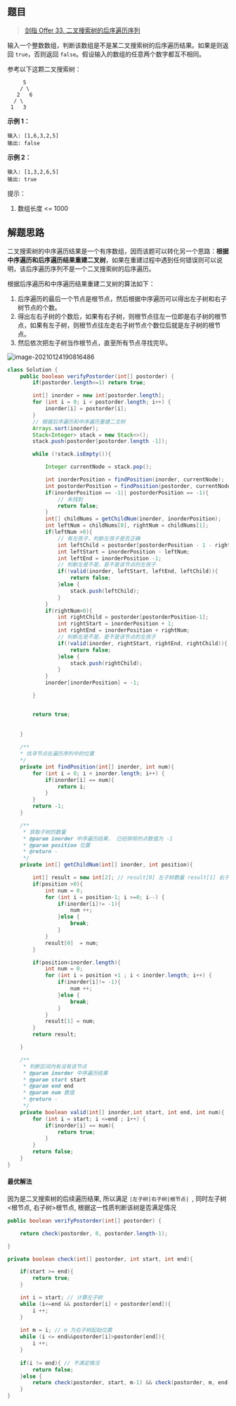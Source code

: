 ## 题目

>  [剑指 Offer 33. 二叉搜索树的后序遍历序列](https://leetcode-cn.com/problems/er-cha-sou-suo-shu-de-hou-xu-bian-li-xu-lie-lcof/)

输入一个整数数组，判断该数组是不是某二叉搜索树的后序遍历结果。如果是则返回 `true`，否则返回 `false`。假设输入的数组的任意两个数字都互不相同。

参考以下这颗二叉搜索树：

```text
     5
    / \
   2   6
  / \
 1   3
```

**示例 1：**

```text
输入: [1,6,3,2,5]
输出: false
```

**示例 2：**

```text
输入: [1,3,2,6,5]
输出: true
```

提示：

1. 数组长度 <= 1000

## 解题思路

二叉搜索树的中序遍历结果是一个有序数组，因而该题可以转化另一个思路：**根据中序遍历和后序遍历结果重建二叉树**，如果在重建过程中遇到任何错误则可以说明，该后序遍历序列不是一个二叉搜索树的后序遍历。

根据后序遍历和中序遍历结果重建二叉树的算法如下：

1. 后序遍历的最后一个节点是根节点，然后根据中序遍历可以得出左子树和右子树节点的个数。
2. 得出左右子树的个数后，如果有右子树，则根节点往左一位即是右子树的根节点，如果有左子树，则根节点往左走右子树节点个数位后就是左子树的根节点。
3. 然后依次把左子树当作根节点，直至所有节点寻找完毕。

![image-20210124190816486](https://ning-wang.oss-cn-beijing.aliyuncs.com/blog-imags/image-20210124190816486.png)



```java
class Solution {
    public boolean verifyPostorder(int[] postorder) {
        if(postorder.length<=1) return true;

        int[] inorder = new int[postorder.length];
        for (int i = 0; i < postorder.length; i++) {
            inorder[i] = postorder[i];
        }
        // 根据后序遍历和中序遍历重建二叉树
        Arrays.sort(inorder);
        Stack<Integer> stack = new Stack<>();
        stack.push(postorder[postorder.length -1]);

        while (!stack.isEmpty()){

            Integer currentNode = stack.pop();

            int inorderPosition = findPosition(inorder, currentNode);
            int postorderPosition = findPosition(postorder, currentNode);
            if(inorderPosition == -1|| postorderPosition == -1){
                // 未找到
                return false;
            }
            int[] childNums = getChildNum(inorder, inorderPosition);
            int leftNum = childNums[0], rightNum = childNums[1];
            if(leftNum >0){
                // 有左孩子，判断左孩子是否正确
                int leftChild = postorder[postorderPosition - 1 - rightNum];
                int leftStart = inorderPosition - leftNum;
                int leftEnd = inorderPosition -1;
                // 判断左是不是，是不是该节点的左孩子
                if(!valid(inorder, leftStart, leftEnd, leftChild)){
                    return false;
                }else {
                    stack.push(leftChild);
                }
            }
            if(rightNum>0){
                int rightChild = postorder[postorderPosition-1];
                int rightStart = inorderPosition + 1;
                int rightEnd = inorderPosition + rightNum;
                // 判断左是不是，是不是该节点的左孩子
                if(!valid(inorder, rightStart, rightEnd, rightChild)){
                    return false;
                }else {
                    stack.push(rightChild);
                }
            }
            inorder[inorderPosition] = -1;

        }


        return true;
        
        
    }
    
    /**
    * 找寻节点在遍历序列中的位置
    */
    private int findPosition(int[] inorder, int num){
        for (int i = 0; i < inorder.length; i++) {
            if(inorder[i] == num){
                return i;
            }
        }
        return -1;
    }

    /**
     * 获取子树的数量
     * @param inorder 中序遍历结果， 已经排除的点数值为 -1
     * @param position 位置
     * @return -
     */
    private int[] getChildNum(int[] inorder, int position){

        int[] result = new int[2]; // result[0] 左子树数量 result[1] 右子树数量
        if(position >0){
            int num = 0;
            for (int i = position-1; i >=0; i--) {
                if(inorder[i]!= -1){
                    num ++;
                }else {
                    break;
                }
            }
            result[0]  = num;
        }

        if(position<inorder.length){
            int num = 0;
            for (int i = position +1 ; i < inorder.length; i++) {
                if(inorder[i]!= -1){
                    num ++;
                }else {
                    break;
                }
            }
            result[1] = num;
        }
        return result;

    }

    /**
     * 判断区间内有没有该节点
     * @param inorder 中序遍历结果
     * @param start start
     * @param end end
     * @param num 数值
     * @return -
     */
    private boolean valid(int[] inorder,int start, int end, int num){
        for (int i = start; i <=end ; i++) {
            if(inorder[i] == num){
                return true;
            }
        }
        return false;
    }
}
```

#### 最优解法

因为是二叉搜索树的后续遍历结果, 所以满足 `|左子树|右子树|根节点| `, 同时左子树<根节点, 右子树>根节点, 根据这一性质判断该树是否满足情况

```java
public boolean verifyPostorder(int[] postorder) {

    return check(postorder, 0, postorder.length-1);

}

private boolean check(int[] postorder, int start, int end){

    if(start >= end){
        return true;
    }

    int i = start; // 计算左子树
    while (i<=end && postorder[i] < postorder[end]){
        i ++;
    }
    
    int m = i; // m 为右子树起始位置
    while (i <= end&&postorder[i]>postorder[end]){
        i ++;
    }
    
    if(i != end){ // 不满足情况
        return false;
    }else {
        return check(postorder, start, m-1) && check(postorder, m, end-1); // 递归遍历各个子树
    }
}
```





